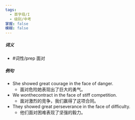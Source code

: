 ```yaml
---
tags:
  - 首字母/I
  - 级别/中考
掌握: false
模糊: false
---
```

##### 词义
- #词性/prep  面对
##### 例句
- She showed great courage in the face of danger.
	- 面对危险她表现出了巨大的勇气。
- We wonthecontract in the face of stiff competition.
	- 面对激烈的竞争，我们赢得了这项合同。
- They showed great perseverance in the face of difficulty.
	- 他们面对困难表现了坚强的毅力。
